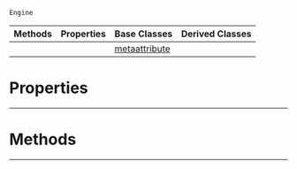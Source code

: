  `Engine`

|Methods|Properties|Base Classes|Derived Classes|
|---|---|---|---|
| | |[metaattribute](https://plasmaengine.github.io/PlasmaDocs/Plasma1/C++/code_reference/class_reference/metaattribute.md)| |


 #  Properties


---  
 #  Methods


---  
 

 